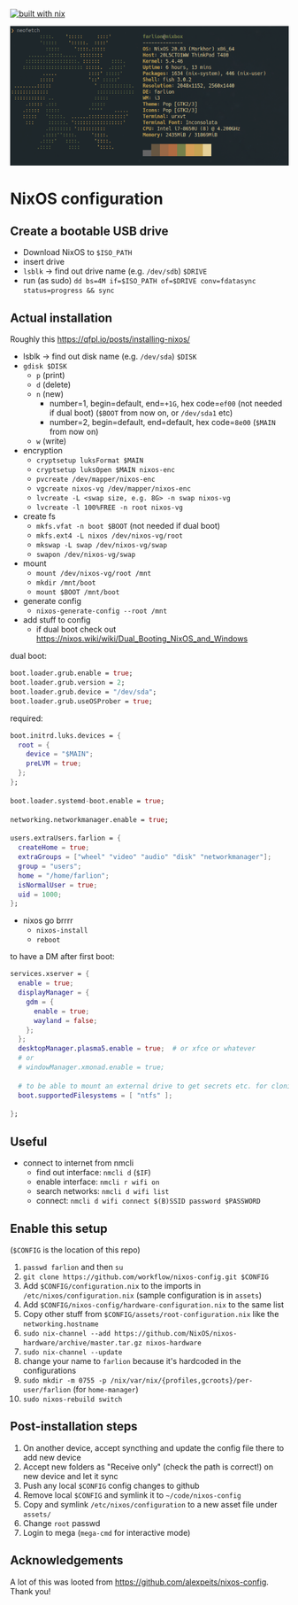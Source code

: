 [![built with nix](https://builtwithnix.org/badge.svg)](https://builtwithnix.org)

![neofetch nixbox](assets/neofetch-nixbox.png)

# NixOS configuration

## Create a bootable USB drive

- Download NixOS to `$ISO_PATH`
- insert drive
- `lsblk` -> find out drive name (e.g. `/dev/sdb`) `$DRIVE`
- run (as sudo) `dd bs=4M if=$ISO_PATH of=$DRIVE conv=fdatasync status=progress && sync`

## Actual installation

Roughly this https://qfpl.io/posts/installing-nixos/

- lsblk -> find out disk name (e.g. `/dev/sda`) `$DISK`
- `gdisk $DISK`
  - `p` (print)
  - `d` (delete)
  - `n` (new)
    - number=1, begin=default, end=`+1G`, hex code=`ef00` (not needed if dual boot) (`$BOOT` from now on, or `/dev/sda1` etc)
    - number=2, begin=default, end=default, hex code=`8e00` (`$MAIN` from now on)
  - `w` (write)
- encryption
  - `cryptsetup luksFormat $MAIN`
  - `cryptsetup luksOpen $MAIN nixos-enc`
  - `pvcreate /dev/mapper/nixos-enc`
  - `vgcreate nixos-vg /dev/mapper/nixos-enc`
  - `lvcreate -L <swap size, e.g. 8G> -n swap nixos-vg`
  - `lvcreate -l 100%FREE -n root nixos-vg`
- create fs
  - `mkfs.vfat -n boot $BOOT` (not needed if dual boot)
  - `mkfs.ext4 -L nixos /dev/nixos-vg/root`
  - `mkswap -L swap /dev/nixos-vg/swap`
  - `swapon /dev/nixos-vg/swap`
- mount
  - `mount /dev/nixos-vg/root /mnt`
  - `mkdir /mnt/boot`
  - `mount $BOOT /mnt/boot`
- generate config
  - `nixos-generate-config --root /mnt`
- add stuff to config
  - if dual boot check out https://nixos.wiki/wiki/Dual_Booting_NixOS_and_Windows

dual boot:
```nix
boot.loader.grub.enable = true;
boot.loader.grub.version = 2;
boot.loader.grub.device = "/dev/sda";
boot.loader.grub.useOSProber = true;
```

required:
```nix
boot.initrd.luks.devices = {
  root = {
    device = "$MAIN";
    preLVM = true;
  };
};

boot.loader.systemd-boot.enable = true;

networking.networkmanager.enable = true;

users.extraUsers.farlion = {
  createHome = true;
  extraGroups = ["wheel" "video" "audio" "disk" "networkmanager"];
  group = "users";
  home = "/home/farlion";
  isNormalUser = true;
  uid = 1000;
};
```

- nixos go brrrr
  - `nixos-install`
  - `reboot`

to have a DM after first boot:

```nix
services.xserver = {
  enable = true;
  displayManager = {
    gdm = {
      enable = true;
      wayland = false;
    };
  };
  desktopManager.plasma5.enable = true;  # or xfce or whatever
  # or
  # windowManager.xmonad.enable = true;

  # to be able to mount an external drive to get secrets etc. for cloning from gh
  boot.supportedFilesystems = [ "ntfs" ];

};
```

## Useful

- connect to internet from nmcli
  - find out interface: `nmcli d` (`$IF`)
  - enable interface: `nmcli r wifi on`
  - search networks: `nmcli d wifi list`
  - connect: `nmcli d wifi connect $(B)SSID password $PASSWORD`

## Enable this setup

(`$CONFIG` is the location of this repo)

1. `passwd farlion` and then `su`
1. `git clone https://github.com/workflow/nixos-config.git $CONFIG`
1. Add `$CONFIG/configuration.nix` to the imports in `/etc/nixos/configuration.nix` (sample configuration is in `assets`)
1. Add `$CONFIG/nixos-config/hardware-configuration.nix` to the same list
1. Copy other stuff from `$CONFIG/assets/root-configuration.nix` like the `networking.hostname`
1. `sudo nix-channel --add https://github.com/NixOS/nixos-hardware/archive/master.tar.gz nixos-hardware`
1. `sudo nix-channel --update`
1. change your name to `farlion` because it's hardcoded in the configurations
1. `sudo mkdir -m 0755 -p /nix/var/nix/{profiles,gcroots}/per-user/farlion` (for `home-manager`)
1. `sudo nixos-rebuild switch`

## Post-installation steps

1. On another device, accept syncthing and update the config file there to add new device
1. Accept new folders as "Receive only" (check the path is correct!) on new device and let it sync
1. Push any local `$CONFIG` config changes to github
1. Remove local `$CONFIG` and symlink it to `~/code/nixos-config`
1. Copy and symlink `/etc/nixos/configuration` to a new asset file under `assets/`
1. Change `root` passwd
1. Login to mega (`mega-cmd` for interactive mode)

## Acknowledgements

A lot of this was looted from https://github.com/alexpeits/nixos-config. Thank you! 

